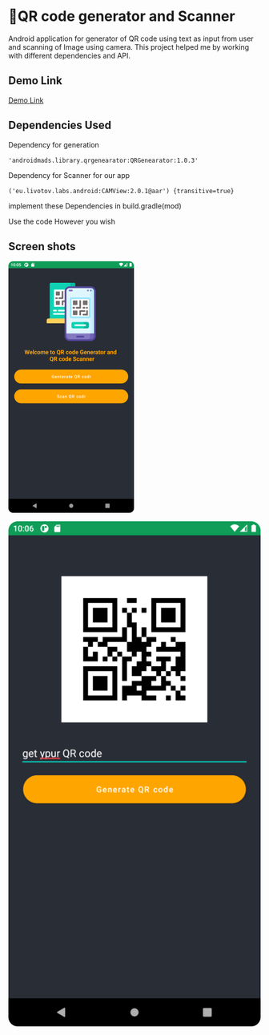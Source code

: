 
# 📎QR code generator and Scanner

Android application for generator of QR code using text as input from user and scanning of Image using camera. This project helped me by working with different dependencies and API.


## Demo Link

[Demo Link](https://drive.google.com/file/d/1Vkorbgkok71OgAsheVRJ0qE6uPPXTbkG/view?usp=share_link)








## Dependencies Used 

Dependency for generation 

    'androidmads.library.qrgenearator:QRGenearator:1.0.3'

Dependency for Scanner for our app
    
    ('eu.livotov.labs.android:CAMView:2.0.1@aar') {transitive=true}
 implement these Dependencies in build.gradle(mod)
 
Use the code However you wish

## Screen shots
![Demo Link](https://github.com/Ayushtri441/QR-code-generator-and-Scanner/blob/master/app/src/main/res/drawable-v24/Screenshot_20230131_22053215.png?raw=true)

![s](https://github.com/Ayushtri441/QR-code-generator-and-Scanner/blob/master/app/src/main/res/drawable-v24/Screenshot_210230131_220701.png?raw=true)

